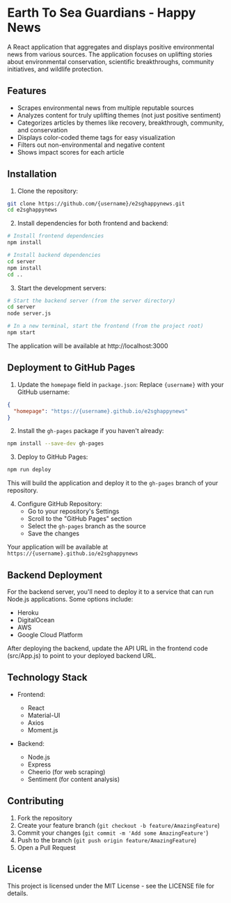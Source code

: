 # Earth To Sea Guardians - Happy News

A React application that aggregates and displays positive environmental news from various sources. The application focuses on uplifting stories about environmental conservation, scientific breakthroughs, community initiatives, and wildlife protection.

## Features

- Scrapes environmental news from multiple reputable sources
- Analyzes content for truly uplifting themes (not just positive sentiment)
- Categorizes articles by themes like recovery, breakthrough, community, and conservation
- Displays color-coded theme tags for easy visualization
- Filters out non-environmental and negative content
- Shows impact scores for each article

## Installation

1. Clone the repository:
```bash
git clone https://github.com/{username}/e2sghappynews.git
cd e2sghappynews
```

2. Install dependencies for both frontend and backend:
```bash
# Install frontend dependencies
npm install

# Install backend dependencies
cd server
npm install
cd ..
```

3. Start the development servers:
```bash
# Start the backend server (from the server directory)
cd server
node server.js

# In a new terminal, start the frontend (from the project root)
npm start
```

The application will be available at http://localhost:3000

## Deployment to GitHub Pages

1. Update the `homepage` field in `package.json`:
   Replace `{username}` with your GitHub username:
```json
{
  "homepage": "https://{username}.github.io/e2sghappynews"
}
```

2. Install the `gh-pages` package if you haven't already:
```bash
npm install --save-dev gh-pages
```

3. Deploy to GitHub Pages:
```bash
npm run deploy
```

This will build the application and deploy it to the `gh-pages` branch of your repository.

4. Configure GitHub Repository:
   - Go to your repository's Settings
   - Scroll to the "GitHub Pages" section
   - Select the `gh-pages` branch as the source
   - Save the changes

Your application will be available at `https://{username}.github.io/e2sghappynews`

## Backend Deployment

For the backend server, you'll need to deploy it to a service that can run Node.js applications. Some options include:
- Heroku
- DigitalOcean
- AWS
- Google Cloud Platform

After deploying the backend, update the API URL in the frontend code (src/App.js) to point to your deployed backend URL.

## Technology Stack

- Frontend:
  - React
  - Material-UI
  - Axios
  - Moment.js

- Backend:
  - Node.js
  - Express
  - Cheerio (for web scraping)
  - Sentiment (for content analysis)

## Contributing

1. Fork the repository
2. Create your feature branch (`git checkout -b feature/AmazingFeature`)
3. Commit your changes (`git commit -m 'Add some AmazingFeature'`)
4. Push to the branch (`git push origin feature/AmazingFeature`)
5. Open a Pull Request

## License

This project is licensed under the MIT License - see the LICENSE file for details.
